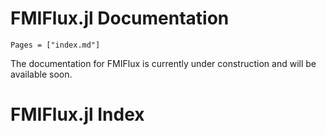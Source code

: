 
# FMIFlux.jl Documentation

```@contents
Pages = ["index.md"]
```

The documentation for FMIFlux is currently under construction and will be available soon.

# FMIFlux.jl Index

```@index
```

